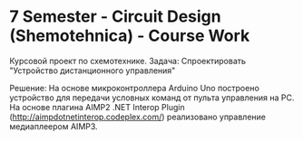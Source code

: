 7 Semester - Circuit Design (Shemotehnica) - Course Work
========================================================

Курсовой проект по схемотехнике.
Задача: Спроектировать "Устройство дистанционного управления"

Решение:
На основе микроконтроллера Arduino Uno построено устройство для передачи условных команд от пульта управления на PC.
На основе плагина AIMP2 .NET Interop Plugin (http://aimpdotnetinterop.codeplex.com/) реализовано управление медиаплеером AIMP3. 